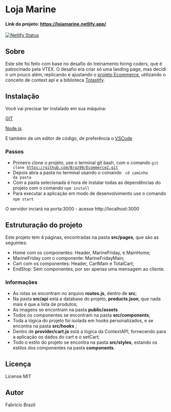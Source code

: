# Loja Marine
#### Link do projeto: https://lojamarine.netlify.app/
[![Netlify Status](https://api.netlify.com/api/v1/badges/45247886-24a7-480a-ac78-d92b37a41266/deploy-status)](https://lojamarine.netlify.app/)

## Sobre
Este site foi feito com base no desafio do treinamento hiring coders, que é patrocinado pela VTEX. O desafio era criar só uma landing page, mas decidi ir um pouco além, replicando e ajustando o [projeto Ecommerce](https://github.com/Braz99/Ecommerce), utilizando o conceito de context api e a biblioteca [Totastify](https://github.com/fkhadra/react-toastify). 


## Instalação
Você vai precisar ter instalado em sua máquina:

[GIT](https://git-scm.com)

[Node.js](https://nodejs.org/en/). 

E também de um editor de código, de preferência o [VSCode](https://code.visualstudio.com/)

### Passos

- Primeiro clone o projeto, use o terminal git bash, com o comando <code>git clone https://github.com/Braz99/Ecommerce2.git</code>
- Depois abra a pasta no terminal usando o comando <code> cd caminho da pasta</code>
- Com a pasta selecionada é hora de instalar todas as dependências do projeto com o comando <code>npm install</code>
- Para executar a aplicação em modo de desenvolvimento use o comando <code>npm start</code>

 O servidor inciará na porta:3000 - acesse http://localhost:3000
 
 ## Estruturação do projeto
 
 Este projeto tem 4 páginas, encontradas na pasta __src/pages__, que são as seguintes: 
 
 - Home com os componentes: Header, MarineFriday, e MainHome; 
 - MarineFriday com o componente: MarineFridayMain;
 - Cart com os componentes: Header, CartMain e TotalCart;
 - EndStop: Sem componentes, por ser apenas uma mensagem ao cliente.

### Informações 
- As rotas se encontram no arquivo __routes.js__, dentro de __src__;
- Na pasta __src/api__ está a database do projeto, __products.json__, que nada mais é que a lista de produtos;
- As imagens se encontram na pasta __public/assets__
- Todos os componentes se encontram na pasta __src/components__;
- Toda a lógica do projeto foi isolada em hooks personalizados, e se encontra na pasta __src/hooks__ ;
- Dentro de __provider/cart.js__ está a lógica da ContextAPI, fornecendo para a aplicação os dados do cart e o setCart;
- Todo o estilo do projeto se encontra na pasta __src/styles__, estando os estilos dos componentes na pasta __components__.



## Licença 
License MIT

## Autor 
Fabrício Brazil
